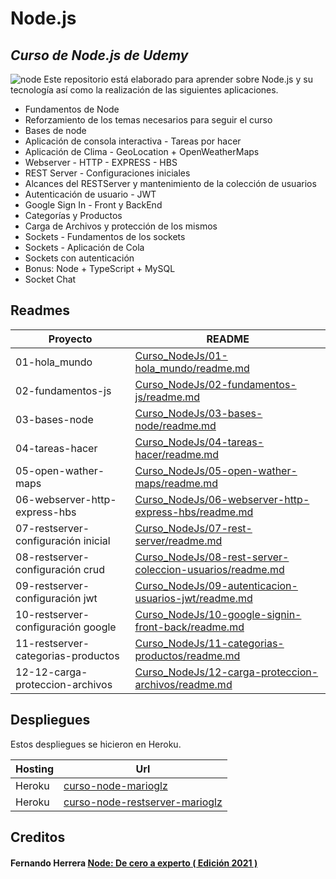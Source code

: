 # Node.js
## _Curso de Node.js de Udemy_

![node](http://xurxodev.com/content/images/2015/12/Node-js-Logo.png)
Este repositorio está elaborado para aprender sobre Node.js y su tecnología así como la realización de las siguientes aplicaciones.

- Fundamentos de Node
- Reforzamiento de los temas necesarios para seguir el curso
- Bases de node
- Aplicación de consola interactiva - Tareas por hacer
- Aplicación de Clima - GeoLocation + OpenWeatherMaps
- Webserver - HTTP - EXPRESS - HBS
- REST Server - Configuraciones iniciales
- Alcances del RESTServer y mantenimiento de la colección de usuarios
- Autenticación de usuario - JWT
- Google Sign In - Front y BackEnd
- Categorías y Productos
- Carga de Archivos y protección de los mismos
- Sockets - Fundamentos de los sockets
- Sockets - Aplicación de Cola
- Sockets con autenticación
- Bonus: Node + TypeScript + MySQL
- Socket Chat

## Readmes

| Proyecto | README |
| ------ | ------ |
| 01-hola_mundo | [Curso_NodeJs/01-hola_mundo/readme.md][01] |
| 02-fundamentos-js | [Curso_NodeJs/02-fundamentos-js/readme.md][02] |
| 03-bases-node | [Curso_NodeJs/03-bases-node/readme.md][03] |
| 04-tareas-hacer | [Curso_NodeJs/04-tareas-hacer/readme.md][04] |
| 05-open-wather-maps | [Curso_NodeJs/05-open-wather-maps/readme.md][05] |
| 06-webserver-http-express-hbs | [Curso_NodeJs/06-webserver-http-express-hbs/readme.md][06] |
| 07-restserver-configuración inicial | [Curso_NodeJs/07-rest-server/readme.md][07] |
| 08-restserver-configuración crud | [Curso_NodeJs/08-rest-server-coleccion-usuarios/readme.md][08] |
| 09-restserver-configuración jwt | [Curso_NodeJs/09-autenticacion-usuarios-jwt/readme.md][09] |
| 10-restserver-configuración google | [Curso_NodeJs/10-google-signin-front-back/readme.md][10] |
| 11-restserver-categorias-productos | [Curso_NodeJs/11-categorias-productos/readme.md][11] |
| 12-12-carga-proteccion-archivos | [Curso_NodeJs/12-carga-proteccion-archivos/readme.md][12] |

## Despliegues

Estos despliegues se hicieron en Heroku.

| Hosting | Url |
| ------ | ------ |
| Heroku | [curso-node-marioglz][d06] |
| Heroku | [curso-node-restserver-marioglz][d07] |

## Creditos
#### Fernando Herrera [Node: De cero a experto ( Edición 2021 )][credito]


   [01]: <https://github.com/mariogonzcardona/Curso_NodeJs/blob/main/01-hola_mundo/readme.md>
   [02]: <https://github.com/mariogonzcardona/Curso_NodeJs/blob/main/02-fundamentos-js/readme.md>
   [03]: <https://github.com/mariogonzcardona/Curso_NodeJs/blob/main/03-bases-node/readme.md>
   [04]: <https://github.com/mariogonzcardona/Curso_NodeJs/blob/main/04-tareas-hacer/readme.md>
   [05]: <https://github.com/mariogonzcardona/Curso_NodeJs/blob/main/05-open-wather-maps/readme.md>
   [06]: <https://github.com/mariogonzcardona/Curso_NodeJs/blob/main/06-webserver-http-express-hbs/readme.md>
   [07]: <https://github.com/mariogonzcardona/Curso_NodeJs/blob/main/07-rest-server/readme.md>
   [08]: <https://github.com/mariogonzcardona/Curso_NodeJs/blob/main/08-rest-server-coleccion-usuarios/readme.md>
   [09]: <https://github.com/mariogonzcardona/Curso_NodeJs/blob/main/09-autenticacion-usuarios-jwt/readme.md>
   [10]: <https://github.com/mariogonzcardona/Curso_NodeJs/blob/main/10-google-signin-front-back/readme.md>
   [11]: <https://github.com/mariogonzcardona/Curso_NodeJs/blob/main/11-categorias-productos/readme.md>
   [12]: <https://github.com/mariogonzcardona/Curso_NodeJs/blob/main/12-carga-proteccion-archivos/readme.md>
   
   [d06]: <https://curso-node-marioglz.herokuapp.com/>
   [d07]: <https://curso-node-restserver-marioglz.herokuapp.com/>
   
   [credito]: <https://www.udemy.com/course/node-de-cero-a-experto/>
